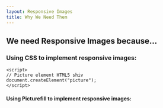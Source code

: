 ```yaml
---
layout: Responsive Images
title: Why We Need Them
---
```

 
 
## We need Responsive Images because...  

### Using CSS to implement responsive images:  

```
<script>
// Picture element HTML5 shiv
document.createElement("picture");
</script>

```

#### Using Picturefill to implement responsive images:
 

